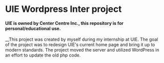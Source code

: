 # UIE Wordpress Inter project

#### UIE is owned by Center Centre Inc., this repository is for personal/educational use.

__This project was created by myself during my internship at UIE. The goal of the project was to redesign UIE's current home page and bring it up to modern standards. The project moved the server and utilized WordPress in an effort to update the old php code.
